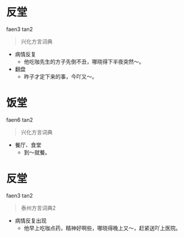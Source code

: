 # 反堂
faen3 tan2
> 兴化方言词典
- 病情反复
  - 他吃咖先生的方子先倒不丑，哪晓得下半夜突然～。
- 翻盘
  - 昨子才定下来的事，今吖又～。

# 饭堂
faen6 tan2
> 兴化方言词典
- 餐厅、食堂
  - 到～就餐。

# 反堂
faen3 tan2
> 泰州方言词典2
- 病情反复出现
  - 他早上吃咖点药，精神好啊些，哪晓得晚上又～，赶紧送吖上医院。
